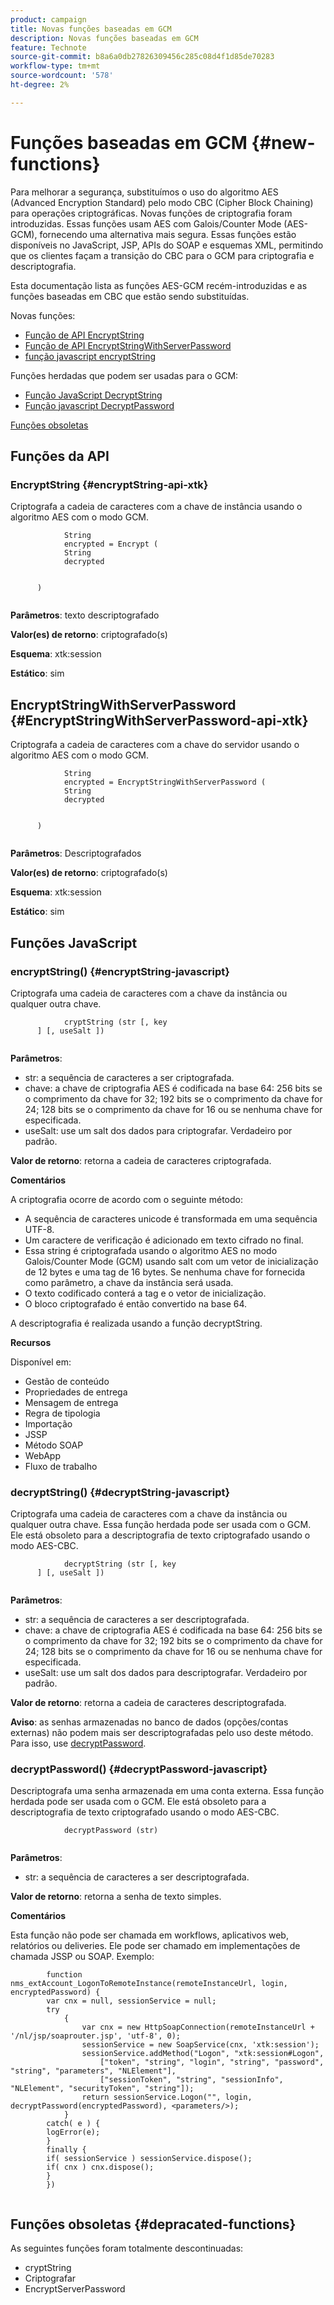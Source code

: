 ```yaml
---
product: campaign
title: Novas funções baseadas em GCM
description: Novas funções baseadas em GCM
feature: Technote
source-git-commit: b8a6a0db27826309456c285c08d4f1d85de70283
workflow-type: tm+mt
source-wordcount: '578'
ht-degree: 2%

---
```


# Funções baseadas em GCM {#new-functions}

Para melhorar a segurança, substituímos o uso do algoritmo AES (Advanced Encryption Standard) pelo modo CBC (Cipher Block Chaining) para operações criptográficas. Novas funções de criptografia foram introduzidas. Essas funções usam AES com Galois/Counter Mode (AES-GCM), fornecendo uma alternativa mais segura. Essas funções estão disponíveis no JavaScript, JSP, APIs do SOAP e esquemas XML, permitindo que os clientes façam a transição do CBC para o GCM para criptografia e descriptografia.

Esta documentação lista as funções AES-GCM recém-introduzidas e as funções baseadas em CBC que estão sendo substituídas.

Novas funções:

* [Função de API EncryptString](#encryptString-api-xtk)
* [Função de API EncryptStringWithServerPassword](#EncryptStringWithServerPassword-api-xtk)
* [função javascript encryptString](#encryptString-javascript)

Funções herdadas que podem ser usadas para o GCM:

* [Função JavaScript DecryptString](#decryptString-javascript)
* [Função javascript DecryptPassword](#decryptPassword-javascript)

[Funções obsoletas](#depracated-functions)

## Funções da API

### EncryptString {#encryptString-api-xtk}

Criptografa a cadeia de caracteres com a chave de instância usando o algoritmo AES com o modo GCM.

```
            String 
            encrypted = Encrypt (
            String       
            decrypted
            

      )
         
```

**Parâmetros**: texto descriptografado

**Valor(es) de retorno**: criptografado(s)

**Esquema**: xtk:session

**Estático**: sim

## EncryptStringWithServerPassword {#EncryptStringWithServerPassword-api-xtk}

Criptografa a cadeia de caracteres com a chave do servidor usando o algoritmo AES com o modo GCM.


```
            String 
            encrypted = EncryptStringWithServerPassword (
            String       
            decrypted
            

      )
         
```

**Parâmetros**: Descriptografados

**Valor(es) de retorno**: criptografado(s)

**Esquema**: xtk:session

**Estático**: sim

## Funções JavaScript

### encryptString() {#encryptString-javascript}

Criptografa uma cadeia de caracteres com a chave da instância ou qualquer outra chave.

```
            cryptString (str [, key
      ] [, useSalt ])
         
```

**Parâmetros**:

* str: a sequência de caracteres a ser criptografada.
* chave: a chave de criptografia AES é codificada na base 64: 256 bits se o comprimento da chave for 32; 192 bits se o comprimento da chave for 24; 128 bits se o comprimento da chave for 16 ou se nenhuma chave for especificada.
* useSalt: use um salt dos dados para criptografar. Verdadeiro por padrão.

**Valor de retorno**: retorna a cadeia de caracteres criptografada.

**Comentários**

A criptografia ocorre de acordo com o seguinte método:

* A sequência de caracteres unicode é transformada em uma sequência UTF-8.
* Um caractere de verificação é adicionado em texto cifrado no final.
* Essa string é criptografada usando o algoritmo AES no modo Galois/Counter Mode (GCM) usando salt com um vetor de inicialização de 12 bytes e uma tag de 16 bytes. Se nenhuma chave for fornecida como parâmetro, a chave da instância será usada.
* O texto codificado conterá a tag e o vetor de inicialização.
* O bloco criptografado é então convertido na base 64.

A descriptografia é realizada usando a função decryptString.

**Recursos**

Disponível em:

* Gestão de conteúdo
* Propriedades de entrega
* Mensagem de entrega
* Regra de tipologia
* Importação
* JSSP
* Método SOAP
* WebApp
* Fluxo de trabalho

### decryptString() {#decryptString-javascript}

Criptografa uma cadeia de caracteres com a chave da instância ou qualquer outra chave. Essa função herdada pode ser usada com o GCM. Ele está obsoleto para a descriptografia de texto criptografado usando o modo AES-CBC.

```
            decryptString (str [, key
      ] [, useSalt ])
         
```

**Parâmetros**:

* str: a sequência de caracteres a ser descriptografada.
* chave: a chave de criptografia AES é codificada na base 64: 256 bits se o comprimento da chave for 32; 192 bits se o comprimento da chave for 24; 128 bits se o comprimento da chave for 16 ou se nenhuma chave for especificada.
* useSalt: use um salt dos dados para descriptografar. Verdadeiro por padrão.

**Valor de retorno**: retorna a cadeia de caracteres descriptografada.

**Aviso**: as senhas armazenadas no banco de dados (opções/contas externas) não podem mais ser descriptografadas pelo uso deste método. Para isso, use [decryptPassword](#decryptPassword-javascript).

### decryptPassword() {#decryptPassword-javascript}

Descriptografa uma senha armazenada em uma conta externa. Essa função herdada pode ser usada com o GCM. Ele está obsoleto para a descriptografia de texto criptografado usando o modo AES-CBC.

```
            decryptPassword (str)
         
```

**Parâmetros**:

* str: a sequência de caracteres a ser descriptografada.

**Valor de retorno**: retorna a senha de texto simples.

**Comentários**

Esta função não pode ser chamada em workflows, aplicativos web, relatórios ou deliveries. Ele pode ser chamado em implementações de chamada JSSP ou SOAP. Exemplo:

```
        function nms_extAccount_LogonToRemoteInstance(remoteInstanceUrl, login, encryptedPassword) {
        var cnx = null, sessionService = null;
        try
            {
                var cnx = new HttpSoapConnection(remoteInstanceUrl + '/nl/jsp/soaprouter.jsp', 'utf-8', 0);
                sessionService = new SoapService(cnx, 'xtk:session');
                sessionService.addMethod("Logon", "xtk:session#Logon",
                    ["token", "string", "login", "string", "password", "string", "parameters", "NLElement"],
                    ["sessionToken", "string", "sessionInfo", "NLElement", "securityToken", "string"]);
                return sessionService.Logon("", login, decryptPassword(encryptedPassword), <parameters/>);
            }
        catch( e ) {
        logError(e);
        }
        finally {
        if( sessionService ) sessionService.dispose();
        if( cnx ) cnx.dispose();
        }
        })
      
```

## Funções obsoletas {#depracated-functions}

As seguintes funções foram totalmente descontinuadas:

* cryptString
* Criptografar
* EncryptServerPassword
